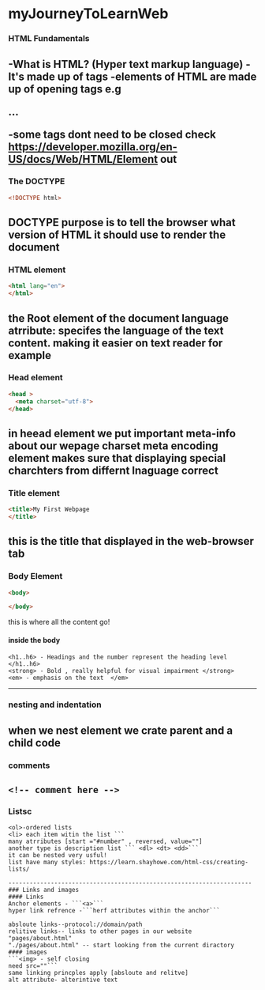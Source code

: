 # myJourneyToLearnWeb

### HTML Fundamentals 
-What is HTML? (Hyper text markup language)
-It's made up of tags
-elements of HTML are made up of opening tags e.g <p>...</p> 
-some tags dont need to be closed
check https://developer.mozilla.org/en-US/docs/Web/HTML/Element out 
---------------------------------------------------------------------
### The DOCTYPE
```HTML
<!DOCTYPE html>
```
DOCTYPE purpose is to tell the browser what version of HTML it should use to render the document
---------------------------------------------------------------------
### HTML element 
```HTML
<html lang="en">
</html>
```
the Root element of the document
language atrribute: specifes the language of the text content. making it easier on text reader for example
---------------------------------------------------------------------

### Head element 
```HTML
<head >
  <meta charset="utf-8">
</head>
```
in heead element we put important meta-info about our wepage
charset meta encoding element makes sure that displaying special charchters from differnt lnaguage correct 
---------------------------------------------------------------------
### Title element 
```HTML
<title>My First Webpage
</title>
```
this is the title that displayed in the web-browser tab
---------------------------------------------------------------------
### Body Element
```HTML
<body>

</body>
```
this is where all the content go!

#### inside the body
```<p> - Paragraph [simple paragraph] </p> 
<h1..h6> - Headings and the number represent the heading level </h1..h6> 
<strong> - Bold , really helpful for visual impairment </strong>
<em> - emphasis on the text  </em> 
```

---------------------------------------------------------------------
### nesting and indentation 

when we nest element we crate parent and a child code
---------------------------------------------------------------------
### comments 
```<!-- comment here -->```
---------------------------------------------------------------------
### Listsc
```<ul>- unordered lists
<ol>-ordered lists
<li> each item witin the list ```
many atrributes [start ="#number" , reversed, value=""]
another type is description list ``` <dl> <dt> <dd>```
it can be nested very usful!
list have many styles: https://learn.shayhowe.com/html-css/creating-lists/

---------------------------------------------------------------------
### Links and images
#### Links 
Anchor elements - ```<a>```
hyper link refrence -```herf attributes within the anchor```

absloute links--protocol://domain/path
relitive links-- links to other pages in our website
"pages/about.html"
"./pages/about.html" -- start looking from the current diractory 
#### images
```<img> - self closing
need src=""```
same linking princples apply [absloute and relitve]
alt attribute- alterintive text